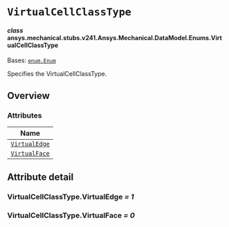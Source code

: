 # `VirtualCellClassType`

<a id="ansys.mechanical.stubs.v241.Ansys.Mechanical.DataModel.Enums.VirtualCellClassType"></a>

#### *class* ansys.mechanical.stubs.v241.Ansys.Mechanical.DataModel.Enums.VirtualCellClassType

Bases: [`enum.Enum`](https://docs.python.org/3/library/enum.html#enum.Enum)

Specifies the VirtualCellClassType.

<!-- !! processed by numpydoc !! -->

<a id="overview"></a>

## Overview

### Attributes

| Name |
| ------------------------------------------------------ |
| [`VirtualEdge`](#VirtualCellClassType.VirtualEdge) |
| [`VirtualFace`](#VirtualCellClassType.VirtualFace) |

<a id="attribute-detail"></a>

## Attribute detail

<a id="VirtualCellClassType.VirtualEdge"></a>

### VirtualCellClassType.VirtualEdge *= 1*

<a id="VirtualCellClassType.VirtualFace"></a>

### VirtualCellClassType.VirtualFace *= 0*


